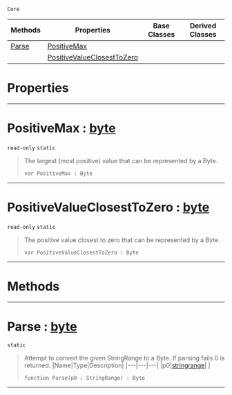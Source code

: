  `Core`

|Methods|Properties|Base Classes|Derived Classes|
|---|---|---|---|
|[ Parse](https://github.com/zeroengineteam/ZeroDocs/code_reference/zilch_base_types/byte.markdown#parse-zero-engine-docume)|[ PositiveMax](https://github.com/zeroengineteam/ZeroDocs/code_reference/zilch_base_types/byte.markdown#positivemax-zero-engine)| | |
| |[ PositiveValueClosestToZero](https://github.com/zeroengineteam/ZeroDocs/code_reference/zilch_base_types/byte.markdown#positivevalueclosesttoze)| | |


 #  Properties


---  
 #  PositiveMax : [byte](https://github.com/zeroengineteam/ZeroDocs/code_reference/zilch_base_types/byte.markdown)

 `read-only` `static`

> The largest (most positive) value that can be represented by a Byte.
> ``` lang=cpp, name=Zilch
> var PositiveMax : Byte


---  
 #  PositiveValueClosestToZero : [byte](https://github.com/zeroengineteam/ZeroDocs/code_reference/zilch_base_types/byte.markdown)

 `read-only` `static`

> The positive value closest to zero that can be represented by a Byte.
> ``` lang=cpp, name=Zilch
> var PositiveValueClosestToZero : Byte


---  
 #  Methods


---  
 #  Parse : [byte](https://github.com/zeroengineteam/ZeroDocs/code_reference/zilch_base_types/byte.markdown)

 `static`

> Attempt to convert the given StringRange to a Byte. If parsing fails 0 is returned.
> |Name|Type|Description|
> |---|---|---|
> |p0|[stringrange](https://github.com/zeroengineteam/ZeroDocs/code_reference/zilch_base_types/stringrange.markdown)| |
> ``` lang=cpp, name=Zilch
> function Parse(p0 : StringRange) : Byte
> ``` 


---  
 

 